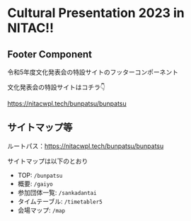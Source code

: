 # Cultural Presentation 2023 in NITAC!!

## Footer Component

令和5年度文化発表会の特設サイトのフッターコンポーネント

文化発表会の特設サイトはコチラ👇

https://nitacwpl.tech/bunpatsu/bunpatsu


## サイトマップ等

ルートパス：https://nitacwpl.tech/bunpatsu/bunpatsu

サイトマップは以下のとおり

- TOP: `/bunpatsu`
- 概要: `/gaiyo`
- 参加団体一覧: `/sankadantai`
- タイムテーブル: `/timetabler5`
- 会場マップ: `/map`

